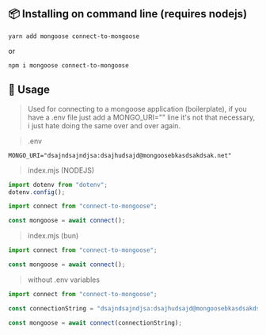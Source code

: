 ## 📦 Installing on command line (requires nodejs)

`yarn add mongoose connect-to-mongoose`

or

`npm i mongoose connect-to-mongoose`

## 👷 Usage

> Used for connecting to a mongoose application (boilerplate), if you have a .env file just add a MONGO_URI="<connectionString>" line it's not that necessary, i just hate doing the same over and over again.

> .env

```env
MONGO_URI="dsajndsajndjsa:dsajhudsajd@mongoosebkasdsakdsak.net"
```

> index.mjs (NODEJS)

```js
import dotenv from "dotenv";
dotenv.config();

import connect from "connect-to-mongoose";

const mongoose = await connect();
```

> index.mjs (bun)

```js
import connect from "connect-to-mongoose";

const mongoose = await connect();
```

> without .env variables

```js
import connect from "connect-to-mongoose";

const connectionString = "dsajndsajndjsa:dsajhudsajd@mongoosebkasdsakdsak.net";

const mongoose = await connect(connectionString);
```